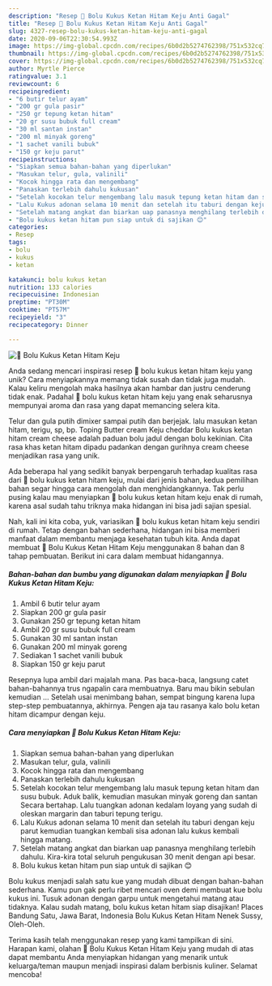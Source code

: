```yaml
---
description: "Resep 🎂 Bolu Kukus Ketan Hitam Keju Anti Gagal"
title: "Resep 🎂 Bolu Kukus Ketan Hitam Keju Anti Gagal"
slug: 4327-resep-bolu-kukus-ketan-hitam-keju-anti-gagal
date: 2020-09-06T22:30:54.993Z
image: https://img-global.cpcdn.com/recipes/6b0d2b5274762398/751x532cq70/🎂-bolu-kukus-ketan-hitam-keju-foto-resep-utama.jpg
thumbnail: https://img-global.cpcdn.com/recipes/6b0d2b5274762398/751x532cq70/🎂-bolu-kukus-ketan-hitam-keju-foto-resep-utama.jpg
cover: https://img-global.cpcdn.com/recipes/6b0d2b5274762398/751x532cq70/🎂-bolu-kukus-ketan-hitam-keju-foto-resep-utama.jpg
author: Myrtle Pierce
ratingvalue: 3.1
reviewcount: 6
recipeingredient:
- "6 butir telur ayam"
- "200 gr gula pasir"
- "250 gr tepung ketan hitam"
- "20 gr susu bubuk full cream"
- "30 ml santan instan"
- "200 ml minyak goreng"
- "1 sachet vanili bubuk"
- "150 gr keju parut"
recipeinstructions:
- "Siapkan semua bahan-bahan yang diperlukan"
- "Masukan telur, gula, valinili"
- "Kocok hingga rata dan mengembang"
- "Panaskan terlebih dahulu kukusan"
- "Setelah kocokan telur mengembang lalu masuk tepung ketan hitam dan susu bubuk. Aduk balik, kemudian masukan minyak goreng dan santan Secara bertahap. Lalu tuangkan adonan kedalam loyang yang sudah di oleskan margarin dan taburi tepung terigu."
- "Lalu Kukus adonan selama 10 menit dan setelah itu taburi dengan keju parut kemudian tuangkan kembali sisa adonan lalu kukus kembali hingga matang."
- "Setelah matang angkat dan biarkan uap panasnya menghilang terlebih dahulu. Kira-kira total seluruh pengukusan 30 menit dengan api besar."
- "Bolu kukus ketan hitam pun siap untuk di sajikan 😊"
categories:
- Resep
tags:
- bolu
- kukus
- ketan

katakunci: bolu kukus ketan 
nutrition: 133 calories
recipecuisine: Indonesian
preptime: "PT30M"
cooktime: "PT57M"
recipeyield: "3"
recipecategory: Dinner

---
```



![🎂 Bolu Kukus Ketan Hitam Keju](https://img-global.cpcdn.com/recipes/6b0d2b5274762398/751x532cq70/🎂-bolu-kukus-ketan-hitam-keju-foto-resep-utama.jpg)

Anda sedang mencari inspirasi resep 🎂 bolu kukus ketan hitam keju yang unik? Cara menyiapkannya memang tidak susah dan tidak juga mudah. Kalau keliru mengolah maka hasilnya akan hambar dan justru cenderung tidak enak. Padahal 🎂 bolu kukus ketan hitam keju yang enak seharusnya mempunyai aroma dan rasa yang dapat memancing selera kita.

Telur dan gula putih dimixer sampai putih dan berjejak. lalu masukan ketan hitam, terigu, sp, bp. Toping Butter cream Keju cheddar Bolu kukus ketan hitam cream cheese adalah paduan bolu jadul dengan bolu kekinian. Cita rasa khas ketan hitam dipadu padankan dengan gurihnya cream cheese menjadikan rasa yang unik.

Ada beberapa hal yang sedikit banyak berpengaruh terhadap kualitas rasa dari 🎂 bolu kukus ketan hitam keju, mulai dari jenis bahan, kedua pemilihan bahan segar hingga cara mengolah dan menghidangkannya. Tak perlu pusing kalau mau menyiapkan 🎂 bolu kukus ketan hitam keju enak di rumah, karena asal sudah tahu triknya maka hidangan ini bisa jadi sajian spesial.


Nah, kali ini kita coba, yuk, variasikan 🎂 bolu kukus ketan hitam keju sendiri di rumah. Tetap dengan bahan sederhana, hidangan ini bisa memberi manfaat dalam membantu menjaga kesehatan tubuh kita. Anda dapat membuat 🎂 Bolu Kukus Ketan Hitam Keju menggunakan 8 bahan dan 8 tahap pembuatan. Berikut ini cara dalam membuat hidangannya.

<!--inarticleads1-->

##### Bahan-bahan dan bumbu yang digunakan dalam menyiapkan 🎂 Bolu Kukus Ketan Hitam Keju:

1. Ambil 6 butir telur ayam
1. Siapkan 200 gr gula pasir
1. Gunakan 250 gr tepung ketan hitam
1. Ambil 20 gr susu bubuk full cream
1. Gunakan 30 ml santan instan
1. Gunakan 200 ml minyak goreng
1. Sediakan 1 sachet vanili bubuk
1. Siapkan 150 gr keju parut


Resepnya lupa ambil dari majalah mana. Pas baca-baca, langsung catet bahan-bahannya trus ngapalin cara membuatnya. Baru mau bikin sebulan kemudian … Setelah usai menimbang bahan, sempat bingung karena lupa step-step pembuatannya, akhirnya. Pengen aja tau rasanya kalo bolu ketan hitam dicampur dengan keju. 

<!--inarticleads2-->

##### Cara menyiapkan 🎂 Bolu Kukus Ketan Hitam Keju:

1. Siapkan semua bahan-bahan yang diperlukan
1. Masukan telur, gula, valinili
1. Kocok hingga rata dan mengembang
1. Panaskan terlebih dahulu kukusan
1. Setelah kocokan telur mengembang lalu masuk tepung ketan hitam dan susu bubuk. Aduk balik, kemudian masukan minyak goreng dan santan Secara bertahap. Lalu tuangkan adonan kedalam loyang yang sudah di oleskan margarin dan taburi tepung terigu.
1. Lalu Kukus adonan selama 10 menit dan setelah itu taburi dengan keju parut kemudian tuangkan kembali sisa adonan lalu kukus kembali hingga matang.
1. Setelah matang angkat dan biarkan uap panasnya menghilang terlebih dahulu. Kira-kira total seluruh pengukusan 30 menit dengan api besar.
1. Bolu kukus ketan hitam pun siap untuk di sajikan 😊


Bolu kukus menjadi salah satu kue yang mudah dibuat dengan bahan-bahan sederhana. Kamu pun gak perlu ribet mencari oven demi membuat kue bolu kukus ini. Tusuk adonan dengan garpu untuk mengetahui matang atau tidaknya. Kalau sudah matang, bolu kukus ketan hitam siap disajikan! Places Bandung Satu, Jawa Barat, Indonesia Bolu Kukus Ketan Hitam Nenek Sussy, Oleh-Oleh. 

Terima kasih telah menggunakan resep yang kami tampilkan di sini. Harapan kami, olahan 🎂 Bolu Kukus Ketan Hitam Keju yang mudah di atas dapat membantu Anda menyiapkan hidangan yang menarik untuk keluarga/teman maupun menjadi inspirasi dalam berbisnis kuliner. Selamat mencoba!
